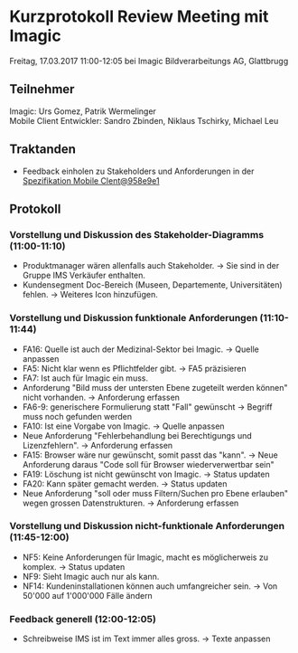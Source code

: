 # Kurzprotokoll Review Meeting mit Imagic

Freitag, 17.03.2017 11:00-12:05 bei Imagic Bildverarbeitungs AG, Glattbrugg

## Teilnehmer
Imagic: Urs Gomez, Patrik Wermelinger  
Mobile Client Entwickler: Sandro Zbinden, Niklaus Tschirky, Michael Leu

## Traktanden
- Feedback einholen zu Stakeholders und Anforderungen in der [Spezifikation Mobile Clent@958e9e1](https://github.com/IMSmobile/app/blob/958e9e116a4184dd0b9abfa13f6da6fcd830ac14/docs/spec.md)

## Protokoll

### Vorstellung und Diskussion des Stakeholder-Diagramms (11:00-11:10)
- Produktmanager wären allenfalls auch Stakeholder. → Sie sind in der Gruppe IMS Verkäufer enthalten.
- Kundensegment Doc-Bereich (Museen, Departemente, Universitäten) fehlen. → Weiteres Icon hinzufügen.

### Vorstellung und Diskussion funktionale Anforderungen (11:10-11:44)
- FA16: Quelle ist auch der Medizinal-Sektor bei Imagic. → Quelle anpassen
- FA5: Nicht klar wenn es Pflichtfelder gibt. → FA5 präzisieren
- FA7: Ist auch für Imagic ein muss.
- Anforderung "Bild muss der untersten Ebene zugeteilt werden können" nicht vorhanden. → Anforderung erfassen
- FA6-9: generischere Formulierung statt "Fall" gewünscht → Begriff muss noch gefunden werden
- FA10: Ist eine Vorgabe von Imagic. → Quelle anpassen
- Neue Anforderung "Fehlerbehandlung bei Berechtigungs und Lizenzfehlern". → Anforderung erfassen
- FA15: Browser wäre nur gewünscht, somit passt das "kann". → Neue Anforderung daraus "Code soll für Browser wiederverwertbar sein"
- FA19: Löschung ist nicht gewünscht von Imagic. → Status updaten
- FA20: Kann später gemacht werden. → Status updaten
- Neue Anforderung "soll oder muss Filtern/Suchen pro Ebene erlauben" wegen grossen Datenstrukturen. → Anforderung erfassen

### Vorstellung und Diskussion nicht-funktionale Anforderungen (11:45-12:00)
- NF5: Keine Anforderungen für Imagic, macht es möglicherweis zu komplex. → Status updaten
- NF9: Sieht Imagic auch nur als kann.
- NF14: Kundeninstallationen können auch umfangreicher sein. → Von 50'000 auf 1'000'000 Fälle ändern

### Feedback generell (12:00-12:05)
- Schreibweise IMS ist im Text immer alles gross. → Texte anpassen
